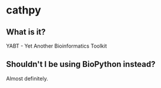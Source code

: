 # cathpy

## What is it?

YABT - Yet Another Bioinformatics Toolkit

## Shouldn't I be using BioPython instead?

Almost definitely.

